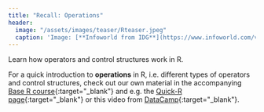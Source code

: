 ```yaml
---
title: "Recall: Operations"
header:
  image: "/assets/images/teaser/Rteaser.jpeg"
  caption: 'Image: [**Infoworld from IDG**](https://www.infoworld.com/video/series/8563/do-more-with-r)'
---
```


Learn how operators and control structures work in R.
<!--more-->


For a quick introduction to **operations** in R, i.e. different types of operators and control structures, 
check out our own material in the accompanying [Base R course](https://geomoer.github.io/moer-base-r/unit07/unit07-01_Intro.html){:target="_blank"} and e.g.
the [Quick-R page](https://www.statmethods.net/management/operators.html){:target="_blank"} 
or this video from [DataCamp](https://www.youtube.com/watch?v=qvSKipqzg3U){:target="_blank"}.






